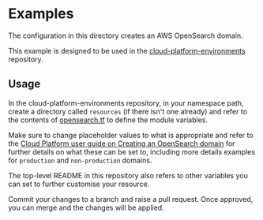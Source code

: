 # Examples

The configuration in this directory creates an AWS OpenSearch domain.

This example is designed to be used in the [cloud-platform-environments](https://github.com/ministryofjustice/cloud-platform-environments/) repository.

## Usage

In the cloud-platform-environments repository, in your namespace path, create a directory called `resources` (if there isn't one already) and refer to the contents of [opensearch.tf](opensearch.tf) to define the module variables.

Make sure to change placeholder values to what is appropriate and refer to the [Cloud Platform user guide on Creating an OpenSearch domain](https://user-guide.cloud-platform.service.justice.gov.uk/documentation/deploying-an-app/opensearch/create.html) for further details on what these can be set to, including more details examples for `production` and `non-production` domains.

The top-level README in this repository also refers to other variables you can set to further customise your resource.

Commit your changes to a branch and raise a pull request. Once approved, you can merge and the changes will be applied.
